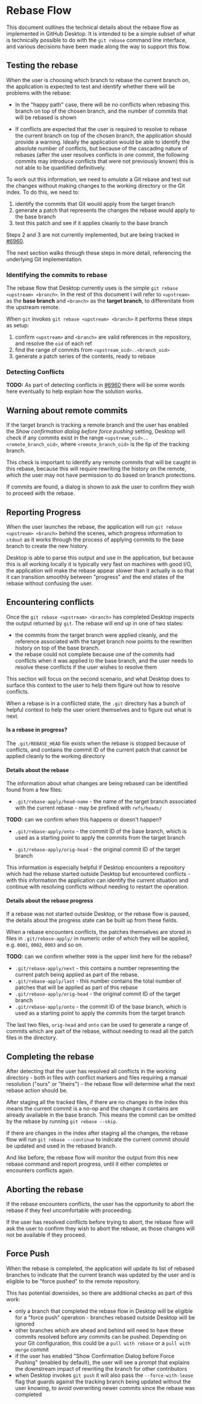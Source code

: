 # Rebase Flow

This document outlines the technical details about the rebase flow as
implemented in GitHub Desktop. It is intended to be a simple subset of what is
technically possible to do with the `git rebase` command line interface, and
various decisions have been made along the way to support this flow.

## Testing the rebase

When the user is choosing which branch to rebase the current branch on, the
application is expected to test and identify whether there will be problems with
the rebase:

 - In the "happy path" case, there will be no conflicts when rebasing this
 branch on top of the chosen branch, and the number of commits that will be
 rebased is shown

 - If conflicts are expected that the user is required to resolve to rebase the
 current branch on top of the chosen branch, the application should provide a
 warning. Ideally the application would be able to identify the absolute number
 of conflicts, but because of the cascading nature of rebases (after the user
 resolves conflicts in one commit, the following commits may introduce conflicts
 that were not previously known) this is not able to be quantified definitively.

To work out this information, we need to _emulate_ a Git rebase and test out the
changes without making changes to the working directory or the Git index. To do
this, we need to:

 1. identify the commits that Git would apply from the target branch
 2. generate a patch that represents the changes the rebase would apply to the
   base branch
 3. test this patch and see if it applies cleanly to the base branch

Steps 2 and 3 are not currently implemented, but are being tracked in
[#6960](https://github.com/desktop/desktop/issues/6960).

The next section walks through these steps in more detail, referencing the
underlying Git implementation.

### Identifying the commits to rebase

The rebase flow that Desktop currently uses is the simple
`git rebase <upstream> <branch>`. In the rest of this document I will refer to
`<upstream>` as the **base branch** and `<branch>` as the **target branch**, to
differenitate from the upstream remote.

When `git` invokes `git rebase <upstream> <branch>` it performs these steps as
setup:

 1. confirm `<upstream>` and `<branch>` are valid references in the repository,
    and resolve the `oid` of each ref
 2. find the range of commits from `<upstream_oid>..<branch_oid>`
 3. generate a patch series of the contents, ready to rebase

### Detecting Conflicts

**TODO:** As part of detecting conflicts in [#6960](https://github.com/desktop/desktop/issues/6960)
there will be some words here eventually to help explain how the solution works.

## Warning about remote commits

If the target branch is tracking a remote branch and the user has enabled the
_Show confirmation dialog before force pushing_ setting, Desktop
will check if any commits exist in the range
`<upstream_oid>..<remote_branch_oid>`, where `<remote_branch_oid>` is the tip of
the tracking branch.

This check is important to identify any remote commits that will be caught in
this rebase, because this will require rewriting the history on the remote,
which the user may not have permission to do based on branch protections.

If commits are found, a dialog is shown to ask the user to confirm they wish
to proceed with the rebase.

## Reporting Progress

When the user launches the rebase, the application will run
`git rebase <upstream> <branch>` behind the scenes, which progress information
to `stdout` as it works through the process of applying commits to the base
branch to create the new history.

Desktop is able to parse this output and use in the application, but because
this is all working locally it is typically very fast on machines with good I/O,
the application will make the rebase appear slower than it actually is so that
it can transition smoothly between "progress" and the end states of the rebase
without confusing the user.

## Encountering conflicts

Once the `git rebase <upstream> <branch>` has completed Desktop inspects the
output returned by `git`. The rebase will end up in one of two states:

 - the commits from the target branch were applied cleanly, and the reference
   associated with the target branch now points  to the rewritten history on top
   of the base branch.
 - the rebase could not complete because one of the commits had conflicts when
   it was applied to the base branch, and the user needs to resolve these
   conflicts if the user wishes to resolve them

This section will focus on the second scenario, and what Desktop does to surface
this context to the user to help them figure out how to resolve conflicts.

When a rebase is in a conflicted state, the `.git` directory has
a bunch of helpful context to help the user orient themselves and to figure out
what is next.

#### Is a rebase in progress?

The `.git/REBASE_HEAD` file exists when the rebase is stopped because of
conflicts, and contains the commit ID of the current patch that cannot be
applied cleanly to the working directory

#### Details about the rebase

The information about what changes are being rebased can be identified found
from a few files:

 - `.git/rebase-apply/head-name` - the name of the target branch associated with
    the current rebase - may be prefixed with `refs/heads/`

**TODO**: can we confirm when this happens or doesn't happen?

 - `.git/rebase-apply/onto` - the commit ID of the base branch, which is used as
    a starting point to apply the commits from the target branch

 - `.git/rebase-apply/orig-head` - the original commit ID of the target branch

This information is especially helpful if Desktop encounters a repository which
had the rebase started outside Desktop but encountered conflicts - with this
information the application can identify the current situation and continue
with resolving conflicts without needing to restart the operation.

#### Details about the rebase progress

If a rebase was not started outside Desktop, or the rebase flow is paused, the
details about the progress state can be built up from these fields.

When a rebase encounters conflicts, the patches themselves are stored in files
in `.git/rebase-apply/` in numeric order of which they will be applied, e.g.
`0001`, `0002`, `0003` and so on.

**TODO**: can we confirm whether `9999` is the upper limit here for the rebase?

 - `.git/rebase-apply/next` - this contains a number representing the current
   patch being applied as part of the rebase.
 - `.git/rebase-apply/last` - this number contains the total number of patches
   that will be applied as part of this rebase
 - `.git/rebase-apply/orig-head` - the original commit ID of the target branch
 - `.git/rebase-apply/onto` - the commit ID of the base branch, which is used as
    a starting point to apply the commits from the target branch

The last two files, `orig-head` and `onto` can be used to generate a range of
commits which are part of the rebase, without needing to read all the patch
files in the directory.

## Completing the rebase

After detecting that the user has resolved all conflicts in the working
directory - both in files with conflict markers and files requiring a manual
resolution ("ours" or "theirs") - the rebase flow will determine what the next
rebase action should be.

After staging all the tracked files, if there are no changes in the index this
means the current commit is a no-op and the changes it contains are already
available in the base branch. This means the commit can be omitted by the
rebase by running `git rebase --skip`.

If there are changes in the index after staging all the changes, the rebase flow
will run `git rebase --continue` to indicate the current commit should be
updated and used in the rebased branch.

And like before, the rebase flow will monitor the output from this new rebase
command and report progress, until it either completes or encounters conflicts
again.

## Aborting the rebase

If the rebase encounters conflicts, the user has the opportunity to abort the
rebase if they feel uncomfortable with proceeding.

If the user has resolved conflicts before trying to abort, the rebase flow will
ask the user to confirm they wish to abort the rebase, as those changes will not
be available if they proceed.

## Force Push

When the rebase is completed, the application will update its list of rebased
branches to indicate that the current branch was updated by the user and is
eligible to be "force pushed" to the remote repository.

This has potential downsides, so there are additional checks as part of this
work:

 - only a branch that completed the rebase flow in Desktop will be eligible for
 a "force push" operation - branches rebased outside Desktop will be ignored
 - other branches which are ahead and behind will need to have these commits
 resolved before any commits can be pushed. Depending on your Git configuration,
 this could be a `pull with rebase` or a `pull with merge` commit
 - if the user has enabled "Show Confirmation Dialog before Force Pushing"
 (enabled by default), the user will see a prompt that explains the downstream
 impact of rewriting the branch for other contributors
 - when Desktop invokes `git push` it will also pass the `--force-with-lease`
 flag that guards against the tracking branch being updated without the user
 knowing, to avoid overwriting newer commits since the rebase was completed
